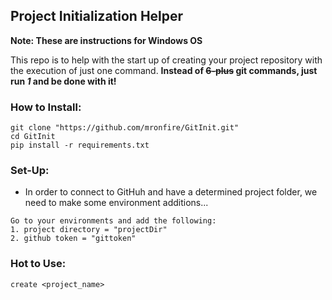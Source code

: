 ## Project Initialization Helper

**Note: These are instructions for Windows OS**

This repo is to help with the start up of creating your project repository with the execution of just one command.
**Instead of ~~6-plus~~ git commands, just run *1* and be done with it!** 

### How to Install:
```
git clone "https://github.com/mronfire/GitInit.git"
cd GitInit
pip install -r requirements.txt
```

### Set-Up:
- In order to connect to GitHuh and have a determined project folder, we need to make some environment additions...
```
Go to your environments and add the following:
1. project directory = "projectDir"
2. github token = "gittoken"
```

### Hot to Use:
```
create <project_name>
```
